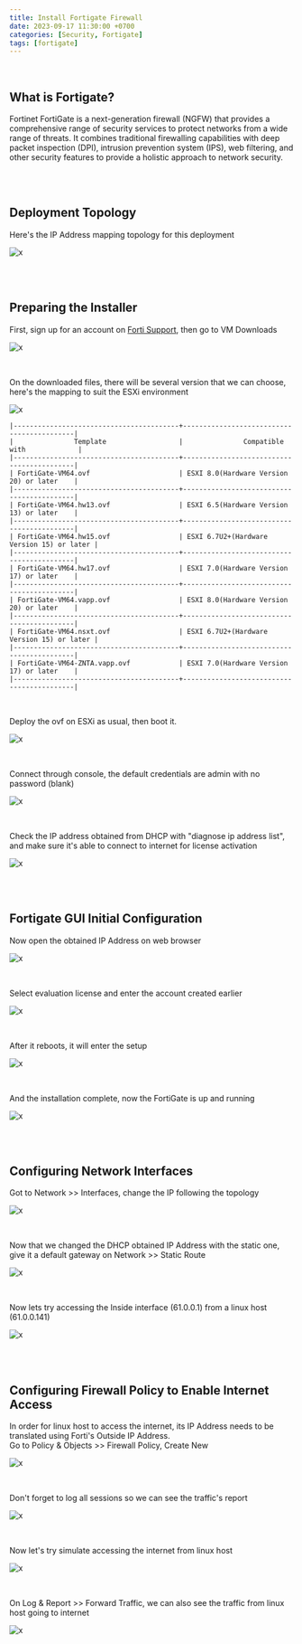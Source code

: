 ```yaml
---
title: Install Fortigate Firewall
date: 2023-09-17 11:30:00 +0700
categories: [Security, Fortigate]
tags: [fortigate]
---
```


<br>

## What is Fortigate?

Fortinet FortiGate is a next-generation firewall (NGFW) that provides a comprehensive range of security services to protect networks from a wide range of threats. It combines traditional firewalling capabilities with deep packet inspection (DPI), intrusion prevention system (IPS), web filtering, and other security features to provide a holistic approach to network security.

<br>
<br>

## Deployment Topology

Here's the IP Address mapping topology for this deployment

![x](/static/2023-09-17-forti/00.png)

<br>
<br>

## Preparing the Installer

First, sign up for an account on [Forti Support](https://support.fortinet.com/), then go to VM Downloads

![x](/static/2023-09-17-forti/01.png)

<br>

On the downloaded files, there will be several version that we can choose, here's the mapping to suit the ESXi environment

![x](/static/2023-09-17-forti/02.png)

```shell
|-----------------------------------------+-------------------------------------------|
|               Template                  |               Compatible with             |
|-----------------------------------------+-------------------------------------------|
| FortiGate-VM64.ovf                      | ESXI 8.0(Hardware Version 20) or later    |
|-----------------------------------------+-------------------------------------------|
| FortiGate-VM64.hw13.ovf                 | ESXI 6.5(Hardware Version 13) or later    |
|-----------------------------------------+-------------------------------------------|
| FortiGate-VM64.hw15.ovf                 | ESXI 6.7U2+(Hardware Version 15) or later |
|-----------------------------------------+-------------------------------------------|
| FortiGate-VM64.hw17.ovf                 | ESXI 7.0(Hardware Version 17) or later    |
|-----------------------------------------+-------------------------------------------|
| FortiGate-VM64.vapp.ovf                 | ESXI 8.0(Hardware Version 20) or later    |
|-----------------------------------------+-------------------------------------------|
| FortiGate-VM64.nsxt.ovf                 | ESXI 6.7U2+(Hardware Version 15) or later |
|-----------------------------------------+-------------------------------------------|
| FortiGate-VM64-ZNTA.vapp.ovf            | ESXI 7.0(Hardware Version 17) or later    |
|-----------------------------------------+-------------------------------------------|
```

<br>

Deploy the ovf on ESXi as usual, then boot it.

![x](/static/2023-09-17-forti/03.png)

<br>

Connect through console, the default credentials are admin with no password (blank)

![x](/static/2023-09-17-forti/04.png)

<br>

Check the IP address obtained from DHCP with "diagnose ip address list", and make sure it's able to connect to internet for license activation

![x](/static/2023-09-17-forti/05.png)

<br>
<br>

## Fortigate GUI Initial Configuration

Now open the obtained IP Address on web browser

![x](/static/2023-09-17-forti/06.png)

<br>

Select evaluation license and enter the account created earlier

![x](/static/2023-09-17-forti/07.png)

<br>

After it reboots, it will enter the setup

![x](/static/2023-09-17-forti/08.png)

<br>

And the installation complete, now the FortiGate is up and running

![x](/static/2023-09-17-forti/09.png)

<br>
<br>

## Configuring Network Interfaces

Got to Network >> Interfaces, change the IP following the topology

![x](/static/2023-09-17-forti/10.png)

<br>

Now that we changed the DHCP obtained IP Address with the static one, give it a default gateway on Network >> Static Route

![x](/static/2023-09-17-forti/11.png)

<br>

Now lets try accessing the Inside interface (61.0.0.1) from a linux host (61.0.0.141)

![x](/static/2023-09-17-forti/12.png)

<br>
<br>

## Configuring Firewall Policy to Enable Internet Access

In order for linux host to access the internet, its IP Address needs to be translated using Forti's Outside IP Address. <br>
Go to Policy & Objects >> Firewall Policy, Create New

![x](/static/2023-09-17-forti/13.png)

<br>

Don't forget to log all sessions so we can see the traffic's report

![x](/static/2023-09-17-forti/14.png)

<br>

Now let's try simulate accessing the internet from linux host

![x](/static/2023-09-17-forti/15.png)

<br>

On Log & Report >> Forward Traffic, we can also see the traffic from linux host going to internet

![x](/static/2023-09-17-forti/16.png)

<br>